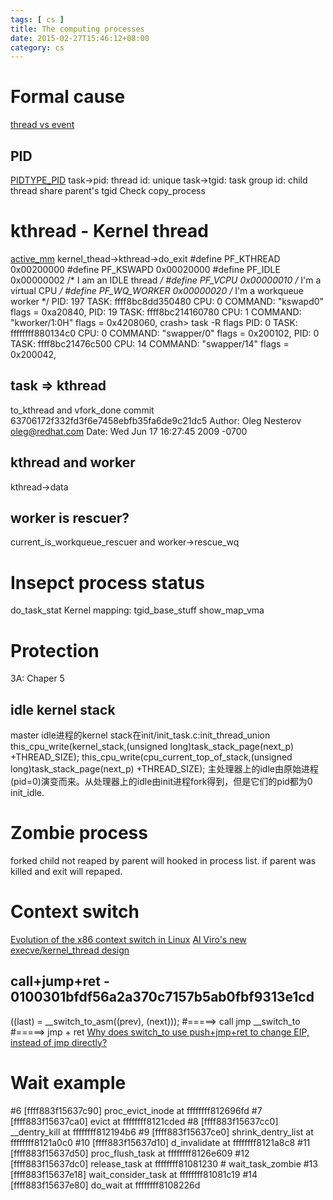 ```yaml
---
tags: [ cs ] 
title: The computing processes
date: 2015-02-27T15:46:12+08:00 
category: cs
---
```


# Formal cause
[thread vs event](http://courses.cs.vt.edu/cs5204/fall09-kafura/Presentations/Threads-VS-Events.pdf)
## PID
[PIDTYPE_PID](https://lwn.net/Articles/606925/)
task->pid: thread id: unique
task->tgid: task group id: child thread share parent's tgid
Check copy_process

# kthread - Kernel thread
[active_mm](https://www.kernel.org/doc/Documentation/vm/active_mm.txt)
kernel_thead->kthread->do_exit
#define PF_KTHREAD              0x00200000
#define PF_KSWAPD               0x00020000
#define PF_IDLE                 0x00000002      /* I am an IDLE thread */
#define PF_VCPU                 0x00000010      /* I'm a virtual CPU */
#define PF_WQ_WORKER            0x00000020      /* I'm a workqueue worker */
PID: 197    TASK: ffff8bc8dd350480  CPU: 0   COMMAND: "kswapd0"
  flags = 0xa20840,
PID: 19     TASK: ffff8bc214160780  CPU: 1   COMMAND: "kworker/1:0H"
  flags = 0x4208060,
crash> task -R flags
PID: 0      TASK: ffffffff880134c0  CPU: 0   COMMAND: "swapper/0"
  flags = 0x200102,
PID: 0      TASK: ffff8bc21476c500  CPU: 14  COMMAND: "swapper/14"
  flags = 0x200042,
## task => kthread
to_kthread and vfork_done
commit 63706172f332fd3f6e7458ebfb35fa6de9c21dc5
Author: Oleg Nesterov <oleg@redhat.com>
Date:   Wed Jun 17 16:27:45 2009 -0700
## kthread and worker
kthread->data
## worker is rescuer?
current_is_workqueue_rescuer and worker->rescue_wq

# Insepct process status
do_task_stat
Kernel mapping: tgid_base_stuff show_map_vma
# Protection 
3A: Chaper 5
## idle kernel stack
master idle进程的kernel stack在init/init_task.c:init_thread_union
this_cpu_write(kernel_stack,(unsigned long)task_stack_page(next_p) +THREAD_SIZE);
this_cpu_write(cpu_current_top_of_stack,(unsigned long)task_stack_page(next_p) +THREAD_SIZE);
主处理器上的idle由原始进程(pid=0)演变而来。从处理器上的idle由init进程fork得到，但是它们的pid都为0 init_idle.
# Zombie process <defunct>
forked child not reaped by parent will hooked in process list.
if parent was killed and exit <defunct> will repaped.

# Context switch
[Evolution of the x86 context switch in Linux](https://www.maizure.org/projects/evolution_x86_context_switch_linux/index.html)
[Al Viro's new execve/kernel_thread design](https://lwn.net/Articles/520227/)
## call+jump+ret - 0100301bfdf56a2a370c7157b5ab0fbf9313e1cd
((last) = __switch_to_asm((prev), (next)));                             #=====> call
jmp     __switch_to                                                     #=====> jmp + ret
[Why does switch_to use push+jmp+ret to change EIP, instead of jmp directly?](https://stackoverflow.com/questions/15019986/why-does-switch-to-use-pushjmpret-to-change-eip-instead-of-jmp-directly/15024312)

# Wait example
 #6 [ffff883f15637c90] proc_evict_inode at ffffffff812696fd
 #7 [ffff883f15637ca0] evict at ffffffff8121cded
 #8 [ffff883f15637cc0] __dentry_kill at ffffffff812194b6
 #9 [ffff883f15637ce0] shrink_dentry_list at ffffffff8121a0c0
#10 [ffff883f15637d10] d_invalidate at ffffffff8121a8c8
#11 [ffff883f15637d50] proc_flush_task at ffffffff8126e609
#12 [ffff883f15637dc0] release_task at ffffffff81081230
                        # wait_task_zombie
#13 [ffff883f15637e18] wait_consider_task at ffffffff81081c19
#14 [ffff883f15637e80] do_wait at ffffffff8108226d
